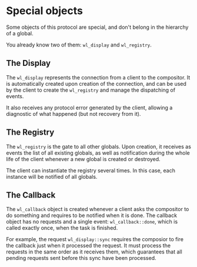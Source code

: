 # Special objects

Some objects of this protocol are special, and don't belong in the hierarchy of a global.

You already know two of them: `wl_display` and `wl_registry`.

## The Display

The `wl_display` represents the connection from a client to the compositor. It is automatically
created upon creation of the connection, and can be used by the client to create the `wl_registry`
and manage the dispatching of events.

It also receives any protocol error generated by the client, allowing a diagnostic of what happened
(but not recovery from it).

## The Registry

The `wl_registry` is the gate to all other globals. Upon creation, it receives as events the list of
all existing globals, as well as notification during the whole life of the client whenever a new
global is created or destroyed.

The client can instantiate the registry several times. In this case, each instance will be notified
of all globals.

## The Callback

The `wl_callback` object is created whenever a client asks the compositor to do something and
requires to be notified when it is done. The callback object has no requests and a single event:
`wl_callback::done`, which is called exactly once, when the task is finished.

For example, the request `wl_display::sync` requires the composior to fire the callback just when it
processed the request. It must process the requests in the same order as it receives them, which
guarantees that all pending requests sent before this sync have been processed.
